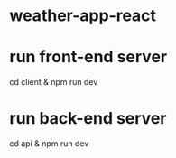 # weather-app-react

# run front-end server
cd client & npm run dev

# run back-end server

cd api & npm run dev
